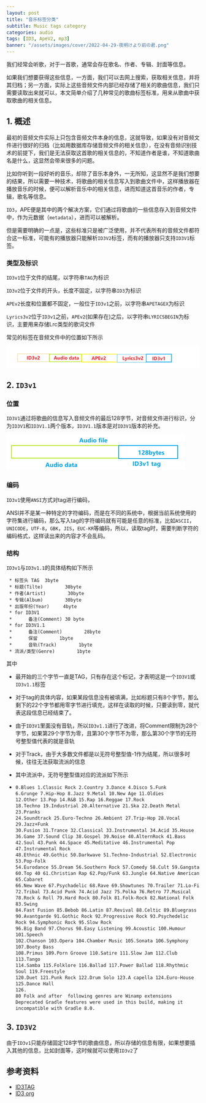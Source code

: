 ```yaml
---
layout: post
title: "音乐标签分类"
subtitle: Music tags category
categories: audio
tags: [ID3, ApeV2, mp3]
banner: "/assets/images/cover/2022-04-29-夜明けより前の君.png"
---
```


我们经常会听歌，对于一首歌，通常会存在歌名、作者、专辑、封面等信息。

如果我们想要获得这些信息，一方面，我们可以去网上搜索，获取相关信息，并将其归档；另一方面，实际上这些音频文件内部已经存储了相关的歌曲信息，我们只需要读取出来就可以，本文简单介绍了几种常见的歌曲标签标准，用来从歌曲中获取歌曲的相关信息。

<!--more-->

## 1. 概述

最初的音频文件实际上只包含音频文件本身的信息，这就导致，如果没有对音频文件进行很好的归档（比如用数据库存储音频文件的相关信息），在没有音频识别技术的前提下，我们是无法获取这首歌的相关信息的，不知道作者是谁，不知道歌曲名是什么，这显然会带来很多的问题。

比如你听到一段好听的音乐，却除了音乐本身外，一无所知，这显然不是我们想要的结果，所以需要一种技术，将歌曲的相关信息写入到歌曲文件中，这样播放器在播放音乐的时候，便可以解析音乐中的相关信息，进而知道这首音乐的作者，专辑，歌名等信息。

`ID3`，APE便是其中的两个解决方案，它们通过将歌曲的一些信息存入到音频文件中，作为元数据（`metadata`），进而可以被解析。

但是需要明确的一点是，这些标准只是被广泛使用，并不代表所有的音频文件都符合这一标准，可能有的播放器只能解析`ID3V2`标签，而有的播放器只支持`ID3V1`标签。

### 类型及标识

`ID3v1`位于文件的结尾，以字符串`TAG`为标识

`ID3v2`位于文件的开头，长度不固定，以字符串`ID3`为标识

`APEv2`长度和位置都不固定，一般位于`ID3v1`之前，以字符串`APETAGEX`为标识

`Lyrics3v2`位于`ID3v1`之前，`APEv2`(如果存在)之后，以字符串`LYRICSBEGIN`为标识，主要用来存储Lrc类型的歌词文件

常见的标签在音频文件中的位置如下所示

![image-20220429153616997](2022-04-29-解析音乐标签.assets/image-20220429153616997.png)

## 2. `ID3v1`

### 位置

`ID3V1`通过将歌曲的信息写入音频文件的最后128字节，对音频文件进行标识，分为`ID3V1`和`ID3V1.1`两个版本，`ID3V1.1`版本是对`ID3V1`版本的补充。

![image-20220429145742799](2022-04-29-解析音乐标签.assets/image-20220429145742799.png)

### 编码

`ID3v1`使用`ANSI`方式对tag进行编码，

ANSI并不是某一种特定的字符编码，而是在不同的系统中，根据当前系统使用的字符集进行编码，那么写入tag的字符编码就有可能是任意的标准，比如`ASCII`，`UNICODE`，`UTF-8`，`GBK`，`JIS`，`EUC-KR`等编码，所以，读取tag时，需要判断字符的编码格式，这样读出来的内容才不会乱码。

### 结构

`ID3v1`与`ID3v1.1`的具体结构如下所示

```ANSII
 * 标签头 TAG  3byte
 * 标题(Tilte)        30byte
 * 作者(Artist)        30byte
 * 专辑(Album)        30byte
 * 出版年份(Year)     4byte
 * for ID3V1
 *      备注(Comment) 30 byte
 * for ID3V1.1
 *      备注(Comment)        28byte
 *      保留        1byte
 *      音轨(Track)        1byte
 * 流派/类型(Genre)        1byte
```

其中

- 最开始的三个字节一直是TAG，只有存在这个标记，才表明这是一个`ID3V1`或`ID3v1.1`标签

- 对于tag的具体内容，如果某段信息没有被填满，比如标题只有8个字节，那么剩下的22个字节都用零字节进行填充，这样在读取的时候，只要读到零，就代表这段信息已经结束了。

- 由于`ID3V1`里面没有音轨，所以`ID3v1.1`进行了改进，将Comment限制为28个字节，如果第29个字节为零，且第30个字节不为零，那么第30个字节的无符号整型值代表的就是音轨

- 对于Track，由于大多数文件都是以无符号整型值-1作为结尾，所以很多时候，往往无法获取流派的信息

- 其中流派中，无符号整型值对应的流派如下所示

- ```
  0.Blues 1.Classic Rock 2.Country 3.Dance 4.Disco 5.Funk 
  6.Grunge 7.Hip-Hop 8.Jazz 9.Metal 10.New Age 11.Oldies 
  12.Other 13.Pop 14.R&B 15.Rap 16.Reggae 17.Rock 
  18.Techno 19.Industrial 20.Alternative 21.Ska 22.Death Metal 23.Pranks 
  24.Soundtrack 25.Euro-Techno 26.Ambient 27.Trip-Hop 28.Vocal 29.Jazz+Funk 
  30.Fusion 31.Trance 32.Classical 33.Instrumental 34.Acid 35.House 
  36.Game 37.Sound Clip 38.Gospel 39.Noise 40.AlternRock 41.Bass 
  42.Soul 43.Punk 44.Space 45.Meditative 46.Instrumental Pop 47.Instrumental Rock 
  48.Ethnic 49.Gothic 50.Darkwave 51.Techno-Industrial 52.Electronic 53.Pop-Folk 
  54.Eurodance 55.Dream 56.Southern Rock 57.Comedy 58.Cult 59.Gangsta 
  60.Top 40 61.Christian Rap 62.Pop/Funk 63.Jungle 64.Native American 65.Cabaret 
  66.New Wave 67.Psychadelic 68.Rave 69.Showtunes 70.Trailer 71.Lo-Fi 
  72.Tribal 73.Acid Punk 74.Acid Jazz 75.Polka 76.Retro 77.Musical 
  78.Rock & Roll 79.Hard Rock 80.Folk 81.Folk-Rock 82.National Folk 83.Swing 
  84.Fast Fusion 85.Bebob 86.Latin 87.Revival 88.Celtic 89.Bluegrass 
  90.Avantgarde 91.Gothic Rock 92.Progressive Rock 93.Psychedelic Rock 94.Symphonic Rock 95.Slow Rock 
  96.Big Band 97.Chorus 98.Easy Listening 99.Acoustic 100.Humour 101.Speech 
  102.Chanson 103.Opera 104.Chamber Music 105.Sonata 106.Symphony 107.Booty Bass 
  108.Primus 109.Porn Groove 110.Satire 111.Slow Jam 112.Club 113.Tango 
  114.Samba 115.Folklore 116.Ballad 117.Power Ballad 118.Rhythmic Soul 119.Freestyle 
  120.Duet 121.Punk Rock 122.Drum Solo 123.A capella 124.Euro-House 125.Dance Hall 
  126. 
  80 Folk and after  following genres are Winamp extensions 
  Deprecated Gradle features were used in this build, making it incompatible with Gradle 8.0.
  ```

## 3. `ID3V2`

由于`ID3v1`只能存储固定128字节的歌曲信息，所以存储的信息有限，如果想要插入其他的信息，比如封面等，这时候就可以使用`ID3v2`了





## 参考资料

- [ID3TAG](https://mutagen-specs.readthedocs.io/en/latest/id3/id3v2.2.html)
- [ID3 org](https://id3.org/ID3v1)

